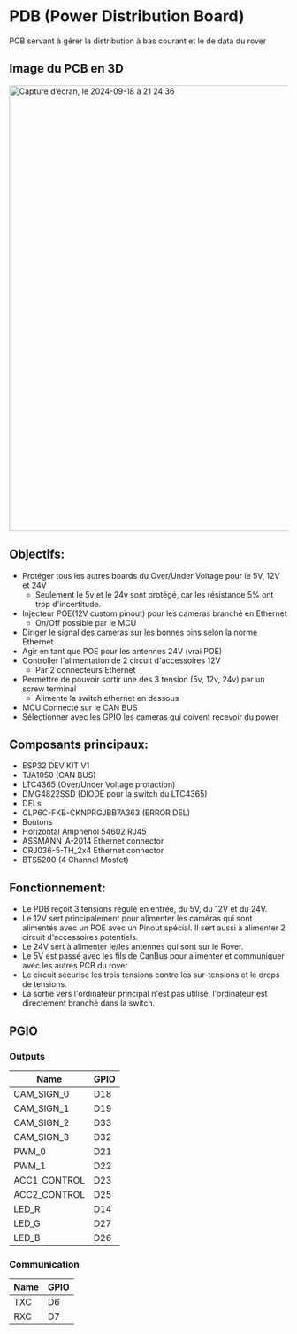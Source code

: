# PDB (Power Distribution Board)
PCB servant à gérer la distribution à bas courant et le de data du rover

## Image du PCB en 3D
<img width="806" alt="Capture d’écran, le 2024-09-18 à 21 24 36" src="https://github.com/user-attachments/assets/1bbfc948-2faf-49ae-a5de-819917863088">

## Objectifs:
* Protéger tous les autres boards du Over/Under Voltage pour le 5V, 12V et 24V
  * Seulement le 5v et le 24v sont protégé, car les résistance 5% ont trop  d'incertitude.
* Injecteur POE(12V custom pinout) pour les cameras branché en Ethernet
  * On/Off possible par le MCU
* Diriger le signal des cameras sur les bonnes pins selon la norme Ethernet
* Agir en tant que POE pour les antennes 24V (vrai POE)
* Controller l'alimentation de 2 circuit d'accessoires 12V 
  * Par 2 connecteurs Ethernet
* Permettre de pouvoir sortir une des 3 tension (5v, 12v, 24v) par un screw terminal
  * Alimente la switch ethernet en dessous
* MCU Connecté sur le CAN BUS
* Sélectionner avec les GPIO les cameras qui doivent recevoir du power


## Composants principaux:
* ESP32 DEV KIT V1
* TJA1050 (CAN BUS)
* LTC4365 (Over/Under Voltage protaction)
* DMG4822SSD (DIODE pour la switch du LTC4365)
* DELs
* CLP6C-FKB-CKNPRGJBB7A363 (ERROR DEL)
* Boutons
* Horizontal Amphenol 54602 RJ45
* ASSMANN_A-2014 Ethernet connector
* CRJ036-5-TH_2x4 Ethernet connector
* BTS5200 (4 Channel Mosfet)

## Fonctionnement:
- Le PDB reçoit 3 tensions régulé en entrée, du 5V, du 12V et du 24V.
- Le 12V sert principalement pour alimenter les caméras qui sont alimentés avec un POE avec un Pinout spécial. Il sert aussi à alimenter 2 circuit d'accessoires potentiels.
- Le 24V sert à alimenter le/les antennes qui sont sur le Rover.
- Le 5V est passé avec les fils de CanBus pour alimenter et communiquer avec les autres PCB du rover
- Le circuit sécurise les trois tensions contre les sur-tensions et le drops de tensions.
- La sortie vers l'ordinateur principal n'est pas utilisé, l'ordinateur est directement branché dans la switch.

## PGIO
### Outputs

| Name         | GPIO |
|--------------|------|
| CAM_SIGN_0   | D18  |
| CAM_SIGN_1   | D19  |
| CAM_SIGN_2   | D33  |
| CAM_SIGN_3   | D32  |
| PWM_0        | D21  |
| PWM_1        | D22  |
| ACC1_CONTROL | D23  |
| ACC2_CONTROL | D25  |
| LED_R        | D14  |
| LED_G        | D27  |
| LED_B        | D26  |

### Communication

| Name | GPIO |
|------|------|
| TXC  | D6   |
| RXC  | D7   |
